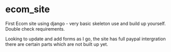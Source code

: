 # ecom_site
First Ecom site using django - very basic skeleton use and build up yourself. Double check requirements.

Looking to update and add forms as I go, the site has full paypal intergration there are certain parts which are not built up yet. 
